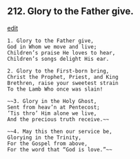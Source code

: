 
## 212.  Glory to the Father give.
[edit](https://docs.google.com/document/d/1ibiyvgrr_bMyiQZnTj%2DzIxLHaMc4obM0/edit?mode=html)



    1. Glory to the Father give,
    God in Whom we move and live; 
    Children’s praise He loves to hear, 
    Children’s songs delight His ear.

    2. Glory to the First-born bring,
    Christ the Prophet, Priest, and King 
    Brethren, raise your sweetest strain 
    To the Lamb Who once was slain!

    ~~3. Glory in the Holy Ghost,
    Sent from heav’n at Pentecost;
    ’Tis thro’ Him alone we live,
    And the precious truth receive.~~

    ~~4. May this then our service be, 
    Glorying in the Trinity,
    For the Gospel from above,
    For the word that “God is love.”~~
